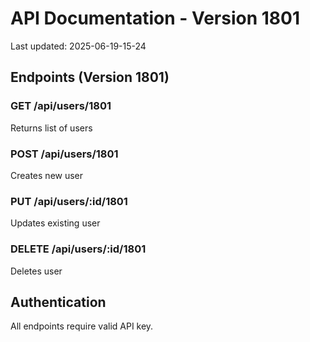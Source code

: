 # API Documentation - Version 1801
Last updated: 2025-06-19-15-24

## Endpoints (Version 1801)

### GET /api/users/1801
Returns list of users

### POST /api/users/1801
Creates new user

### PUT /api/users/:id/1801
Updates existing user

### DELETE /api/users/:id/1801
Deletes user

## Authentication
All endpoints require valid API key.
